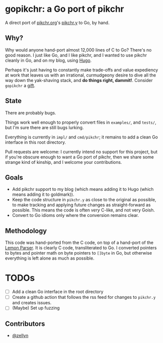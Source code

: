 # gopikchr: a Go port of pikchr

A direct port of [pikchr.org](https://pikchr.org)'s
[pikchr.y](https://pikchr.org/home/file?name=pikchr.y&amp;ci=tip) to
Go, by hand.

## Why?

Why would anyone hand-port almost 12,000 lines of C to Go? There's no
good reason. I just like Go, and I like pikchr, and I wanted to use
pikchr cleanly in Go, and on my blog, using
[Hugo](https://gohugo.io/).

Perhaps it's just having to constantly make trade-offs and value
expediency at work that leaves us with an irrational, curmudgeony
desire to dive all the way down the yak-shaving stack, and **do things
right, dammit!**. Consider `gopikchr` a
[gift](https://apenwarr.ca/log/20211229).

## State

There are probably bugs.

Things work well enough to properly convert files in `examples/`, and
`tests/`, but I'm sure there are still bugs lurking.

Everything is currently in `impl/` and `cmd/pikchr`; it remains to add
a clean Go interface in this root directory.

Pull requests are welcome: I currently intend no support for this
project, but if you're obscure enough to want a Go port of pikchr,
then we share some strange kind of kinship, and I welcome your
contributions.

## Goals

- Add pikchr support to my blog (which means adding it to Hugo (which
  means adding it to goldmark)).
- Keep the code structure in `pikchr.y` as close to the original as
  possible, to make tracking and applying future changes as
  straight-forward as possible. This means the code is often *very*
  C-like, and not very Goish.
- Convert to Go idioms only where the conversion remains clear.

## Methodology

This code was hand-ported from the C code, on top of a hand-port of
the [Lemon Parser](https://www.sqlite.org/lemon.html). It is clearly C
code, transliterated to Go. I converted pointers to bytes and pointer
math on byte pointers to `[]byte` in Go, but otherwise everything is
left alone as much as possible.

# TODOs

- [ ] Add a clean Go interface in the root directory
- [ ] Create a github action that follows the rss feed for changes to
      `pikchr.y` and creates issues.
- [ ] (Maybe) Set up fuzzing

## Contributors

- [@zellyn](https://github.com/zellyn)
